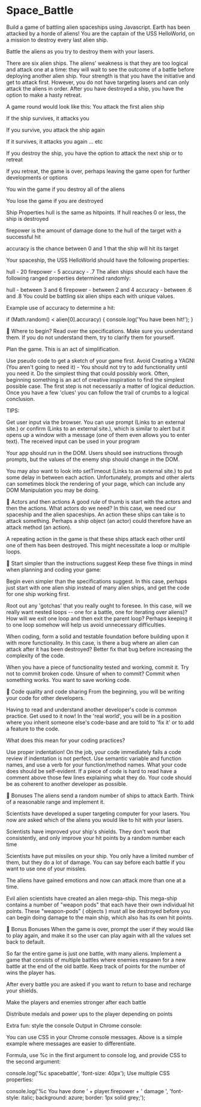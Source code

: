 # Space_Battle

Build a game of battling alien spaceships using Javascript.
Earth has been attacked by a horde of aliens! You are the captain of the USS HelloWorld, on a mission to destroy every last alien ship.

Battle the aliens as you try to destroy them with your lasers.

There are six alien ships. The aliens' weakness is that they are too logical and attack one at a time: they will wait to see the outcome of a battle before deploying another alien ship. Your strength is that you have the initiative and get to attack first. However, you do not have targeting lasers and can only attack the aliens in order. After you have destroyed a ship, you have the option to make a hasty retreat.

A game round would look like this:
You attack the first alien ship

If the ship survives, it attacks you

If you survive, you attack the ship again

If it survives, it attacks you again … etc

If you destroy the ship, you have the option to attack the next ship or to retreat

If you retreat, the game is over, perhaps leaving the game open for further developments or options

You win the game if you destroy all of the aliens

You lose the game if you are destroyed





Ship Properties
hull is the same as hitpoints. If hull reaches 0 or less, the ship is destroyed

firepower is the amount of damage done to the hull of the target with a successful hit

accuracy is the chance between 0 and 1 that the ship will hit its target

Your spaceship, the USS HelloWorld should have the following properties:

hull - 20
firepower - 5
accuracy - .7
The alien ships should each have the following ranged properties determined randomly:

hull - between 3 and 6
firepower - between 2 and 4
accuracy - between .6 and .8
You could be battling six alien ships each with unique values.

Example use of accuracy to determine a hit:

if (Math.random() < alien[0].accuracy) {
    console.log('You have been hit!');
}


👾 Where to begin?
Read over the specifications. Make sure you understand them. If you do not understand them, try to clarify them for yourself.

Plan the game. This is an act of simplification.

Use pseudo code to get a sketch of your game first.
Avoid Creating a YAGNI (You aren't going to need it) - You should not try to add functionality until you need it.
Do the simplest thing that could possibly work.
Often, beginning something is an act of creative inspiration to find the simplest possible case. The first step is not necessarily a matter of logical deduction. Once you have a few 'clues' you can follow the trail of crumbs to a logical conclusion.

 

TIPS: 

Get user input via the browser. You can use prompt (Links to an external site.) or confirm (Links to an external site.), which is similar to alert but it opens up a window with a message (one of them even allows you to enter text). The received input can be used in your program

Your app should run in the DOM. Users should see instructions through prompts, but the values of the enemy ship should change in the DOM.

You may also want to look into setTimeout (Links to an external site.) to put some delay in between each action. Unfortunately, prompts and other alerts can sometimes block the rendering of your page, which can include any DOM Manipulation you may be doing.


👾 Actors and then actions
A good rule of thumb is start with the actors and then the actions. What actors do we need? In this case, we need our spaceship and the alien spaceships. An action these ships can take is to attack something. Perhaps a ship object (an actor) could therefore have an attack method (an action).

A repeating action in the game is that these ships attack each other until one of them has been destroyed. This might necessitate a loop or multiple loops.





👾 Start simpler than the instructions suggest
Keep these five things in mind when planning and coding your game:

Begin even simpler than the specifications suggest. In this case, perhaps just start with one alien ship instead of many alien ships, and get the code for one ship working first.

Root out any 'gotchas' that you really ought to foresee. In this case, will we really want nested loops -- one for a battle, one for iterating over aliens)? How will we exit one loop and then exit the parent loop? Perhaps keeping it to one loop somehow will help us avoid unnecessary difficulties.

When coding, form a solid and testable foundation before building upon it with more functionality. In this case, is there a bug where an alien can attack after it has been destroyed? Better fix that bug before increasing the complexity of the code.

When you have a piece of functionality tested and working, commit it. Try not to commit broken code. Unsure of when to commit? Commit when something works. You want to save working code.









👾 Code quality and code sharing
From the beginning, you will be writing your code for other developers.

Having to read and understand another developer's code is common practice. Get used to it now! In the 'real world', you will be in a position where you inherit someone else's code-base and are told to 'fix it' or to add a feature to the code.

What does this mean for your coding practices?

Use proper indentation! On the job, your code immediately fails a code review if indentation is not perfect.
Use semantic variable and function names, and use a verb for your function/method names.
What your code does should be self-evident.
If a piece of code is hard to read have a comment above those few lines explaining what they do.
Your code should be as coherent to another developer as possible.









🚀 Bonuses
The aliens send a random number of ships to attack Earth. Think of a reasonable range and implement it.

Scientists have developed a super targeting computer for your lasers. You now are asked which of the aliens you would like to hit with your lasers.

Scientists have improved your ship's shields. They don't work that consistently, and only improve your hit points by a random number each time

Scientists have put missiles on your ship. You only have a limited number of them, but they do a lot of damage. You can say before each battle if you want to use one of your missles.

The aliens have gained emotions and now can attack more than one at a time.

Evil alien scientists have created an alien mega-ship. This mega-ship contains a number of "weapon pods" that each have their own individual hit points. These "weapon-pods" ( objects ) must all be destroyed before you can begin doing damage to the main ship, which also has its own hit points.









🚀 Bonus Bonuses
When the game is over, prompt the user if they would like to play again, and make it so the user can play again with all the values set back to default.

So far the entire game is just one battle, with many aliens. Implement a game that consists of multiple battles where enemies respawn for a new battle at the end of the old battle. Keep track of points for the number of wins the player has.

After every battle you are asked if you want to return to base and recharge your shields.

Make the players and enemies stronger after each battle

Distribute medals and power ups to the player depending on points
 
Extra fun: style the console
Output in Chrome console:



You can use CSS in your Chrome console messages. Above is a simple example where messages are easier to differentiate.

Formula, use %c in the first argument to console log, and provide CSS to the second argument:

console.log('%c spacebattle', 'font-size: 40px');
Use multiple CSS properties:

console.log('%c You have done ' + player.firepower + ' damage ', 'font-style: italic; background: azure; border: 1px solid grey;');

